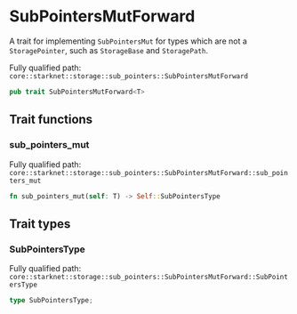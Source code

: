 # SubPointersMutForward

A trait for implementing `SubPointersMut` for types which are not a `StoragePointer`, such as `StorageBase` and `StoragePath`.

Fully qualified path: `core::starknet::storage::sub_pointers::SubPointersMutForward`

```rust
pub trait SubPointersMutForward<T>
```

## Trait functions

### sub_pointers_mut

Fully qualified path: `core::starknet::storage::sub_pointers::SubPointersMutForward::sub_pointers_mut`

```rust
fn sub_pointers_mut(self: T) -> Self::SubPointersType
```


## Trait types

### SubPointersType

Fully qualified path: `core::starknet::storage::sub_pointers::SubPointersMutForward::SubPointersType`

```rust
type SubPointersType;
```


